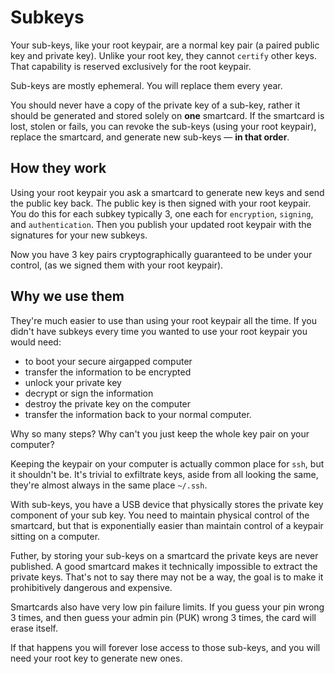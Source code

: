 # Subkeys

Your sub-keys, like your root keypair, are a normal key pair (a paired public key and private key). Unlike your root key, they cannot `certify` other keys. That capability is reserved exclusively for the root keypair.

Sub-keys are mostly ephemeral. You will replace them every year.

You should never have a copy of the private key of a sub-key, rather it should be generated and stored solely on **one** smartcard. If the smartcard is lost, stolen or fails, you can revoke the sub-keys (using your root keypair), replace the smartcard, and generate new sub-keys &mdash; **in that order**.

## How they work

Using your root keypair you ask a smartcard to generate new keys and send the public key back. The public key is then signed with your root keypair. You do this for each subkey typically 3, one each for `encryption`, `signing`, and `authentication`. Then you publish your updated root keypair with the signatures for your new subkeys.

Now you have 3 key pairs cryptographically guaranteed to be under your control, (as we signed them with your root keypair).

## Why we use them

They're much easier to use than using your root keypair all the time. If you didn't have subkeys every time you wanted to use your root keypair you would need:
 - to boot your secure airgapped computer
 - transfer the information to be encrypted
 - unlock your private key
 - decrypt or sign the information
 - destroy the private key on the computer
 - transfer the information back to your normal computer.

Why so many steps? Why can't you just keep the whole key pair on your computer?

Keeping the keypair on your computer is actually common place for `ssh`, but it shouldn't be. It's trivial to exfiltrate keys, aside from all looking the same, they're almost always in the same place `~/.ssh`.

With sub-keys, you have a USB device that physically stores the private key component of your sub key. You need to maintain physical control of the smartcard, but that is exponentially easier than maintain control of a keypair sitting on a computer.

Futher, by storing your sub-keys on a smartcard the private keys are never published. A good smartcard makes it technically impossible to extract the private keys. That's not to say there may not be a way, the goal is to make it prohibitively dangerous and expensive.

Smartcards also have very low pin failure limits. If you guess your pin wrong 3 times, and then guess your admin pin (PUK) wrong 3 times, the card will erase itself.

If that happens you will forever lose access to those sub-keys, and you will need your root key to generate new ones.